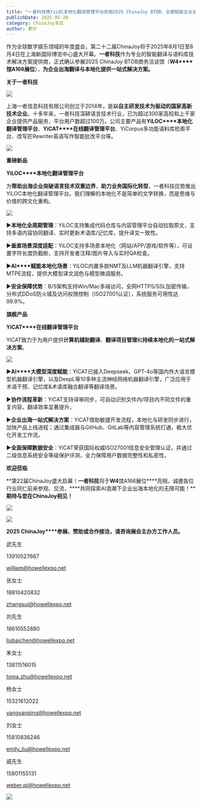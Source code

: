 ```yaml
---
title: "一者科技携YiLOC本地化翻译管理平台亮相2025 ChinaJoy BTOB，全面赋能企业出海软件本地化"
publishDate: 2025-05-20
category: ChinaJoy专区
author: 莱尔
---
```


作为全球数字娱乐领域的年度盛会，第二十二届ChinaJoy将于2025年8月1日至8月4日在上海新国际博览中心盛大开幕。**一者科技**作为专业的智能翻译与语料库技术解决方案提供商，正式确认参展2025 ChinaJoy BTOB商务洽谈馆（**W4****馆A166展位**），**为企业出海翻译与本地化提供一站式解决方案。**

**关于一者科技**

![](https://ec-net-1251389766.cos.ap-shanghai.myqcloud.com/wp-content/uploads/2025/05/20250520201402208.png)

上海一者信息科技有限公司创立于2014年，是**以自主研发技术为驱动的国家高新技术企业**。十多年来，一者科技深耕语言技术行业，已为超过300家高校和上千家企业提供产品服务，平台用户数超过100万。公司主要产品有**YiLOC****本地化翻译管理平台**、**YiCAT****在线翻译管理平台**、YiCorpus多功能语料库检索平台、改写匠Rewriter英语写作智能批改平台等。

![](https://ec-net-1251389766.cos.ap-shanghai.myqcloud.com/wp-content/uploads/2025/05/20250520201405217.png)

**重磅新品**

**YiLOC****本地化翻译管理平台**

为**帮助出海企业突破语言技术双重边界**，**助力业务国际化转型**，一者科技应势推出YiLOC本地化翻译管理平台。我们理解的本地化不是简单的文字转换，而是思维与价值的跨文化重构。

![](https://ec-net-1251389766.cos.ap-shanghai.myqcloud.com/wp-content/uploads/2025/05/20250520201408573.png)

▶**本地化全周期管理**：YiLOC支持集成代码仓库与内容管理平台自动拉取原文，支持多语内容协同翻译、实时更新术语库/记忆库，提升译文一致性。

▶**垂直场景深度适配**：YiLOC支持多场景本地化（网站/APP/游戏/软件等），可设置字符长度防截断，支持开发者注释/图片导入与实时QA检查。

▶**AI****赋能本地化场景**：YiLOC内置多款NMT及LLM机器翻译引擎，支持MTPE流程，提供大模型译文润色与模型微调服务。

▶**安全保障优势**：B/S架构支持Win/Mac多端访问，全网HTTPS/SSL加密传输，分布式DDoS防火墙及访问权限控制（ISO27001认证），系统服务可用性达99.9%。

**旗舰产品**

**YiCAT****在线翻译管理平台**

YiCAT致力于为用户提供**计算机辅助翻译**、**翻译项目管理**和**持续本地化的一站式解决方案**。

![](https://ec-net-1251389766.cos.ap-shanghai.myqcloud.com/wp-content/uploads/2025/05/20250520201412697.png)

▶**AI****大模型深度赋能**：YiCAT已接入Deepseek、GPT-4o等国内外大语言模型机器翻译引擎，以及DeepL等10多种主流神经网络机器翻译引擎，广泛应用于术语干预、记忆库&术语库融合翻译等翻译场景。

▶**协作流程革新**：YiCAT支持译审同步，可自动识别文件内/项目内不同文件的重复内容，翻译效率显著提升。

▶**企业出海一站式解决方案**：YiCAT借助敏捷开发流程，本地化与研发同步进行，加快产品上线进程；通过集成器与GitHub、GitLab等内容管理系统打通，极大优化开发工作流。

▶**全面保障数据安全**：YiCAT荣获国际权威ISO27001信息安全管理认证，并通过二级信息系统安全等级保护评测，全力保障用户数据完整性和私密性。

**欢迎莅临**

**第22届ChinaJoy盛大启幕！****一者科技****将于****W4****馆A166展位****亮相，诚邀各位行业同仁前来参观、交流，****共同探索AI浪潮下企业出海本地化的无限可能！****期待与您在ChinaJoy相见！**

![](https://ec-net-1251389766.cos.ap-shanghai.myqcloud.com/wp-content/uploads/2025/05/20250520201415371.png)

![](https://ec-net-1251389766.cos.ap-shanghai.myqcloud.com/wp-content/uploads/2025/05/20250520201417881.png)

**2025 ChinaJoy****参展、赞助或合作接洽，请咨询展会主办方工作人员。**

武先生

13910527667

[william@howellexpo.net](mailto:william@howellexpo.net)

  
张女士

18810420832

[zhangsui@howellexpo.net](mailto:zhangsui@howellexpo.net)

  
刘先生

18610552880

[liubaichen@howellexpo.net](mailto:liubaichen@howellexpo.net)

  
朱女士

13811516015

[toma.zhu@howellexpo.net](mailto:toma.zhu@howellexpo.net)

  
杨女士

15321612022

[yangyanping@howellexpo.net](mailto:yangyanping@howellexpo.net)

  
刘女士

15810836246

[emily\_liu@howellexpo.net](mailto:emily_liu@howellexpo.net)

  
戚先生

15801155131

weber.qi@howellexpo.net

![](https://ec-net-1251389766.cos.ap-shanghai.myqcloud.com/wp-content/uploads/2025/05/20250520201421548.png)
